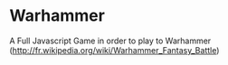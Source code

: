 Warhammer
=========

A Full Javascript Game in order to play to Warhammer (http://fr.wikipedia.org/wiki/Warhammer_Fantasy_Battle)
